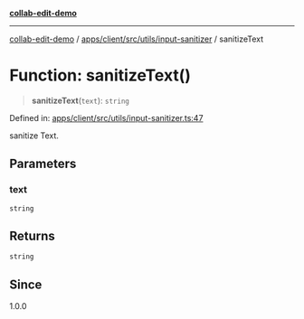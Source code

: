 [**collab-edit-demo**](../../../../../../README.md)

***

[collab-edit-demo](../../../../../../README.md) / [apps/client/src/utils/input-sanitizer](../README.md) / sanitizeText

# Function: sanitizeText()

> **sanitizeText**(`text`): `string`

Defined in: [apps/client/src/utils/input-sanitizer.ts:47](https://github.com/austyle-io/pub-sub-demo/blob/00b2f1e9b947d5e964db5c3be9502513c4374263/apps/client/src/utils/input-sanitizer.ts#L47)

sanitize Text.

## Parameters

### text

`string`

## Returns

`string`

## Since

1.0.0
